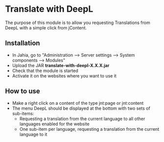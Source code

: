 
# Translate with DeepL

The purpose of this module is to allow you requesting Translations from DeepL with a simple click from jContent.

## Installation

- In Jahia, go to "Administration --> Server settings --> System components --> Modules"
- Upload the JAR **translate-with-deepl-X.X.X.jar**
- Check that the module is started
- Activate it on the websites where you want to use it

## How to use
 - Make a right click on a content of the type jnt:page or jnt:content
 - The menu DeepL should be displayed at the bottom with two sets of sub-items:
	 - Requesting a translation from the current language to all other languages enabled for the website
	 - One sub-item per language, requesting a translation from the current language to it

